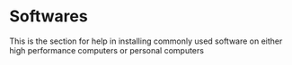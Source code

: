 # Softwares
This is the section for help in installing commonly used software on either high performance computers or personal computers
